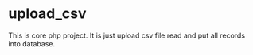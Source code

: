 # upload_csv
This is core php project. It is just upload csv file read and put all records into database.

